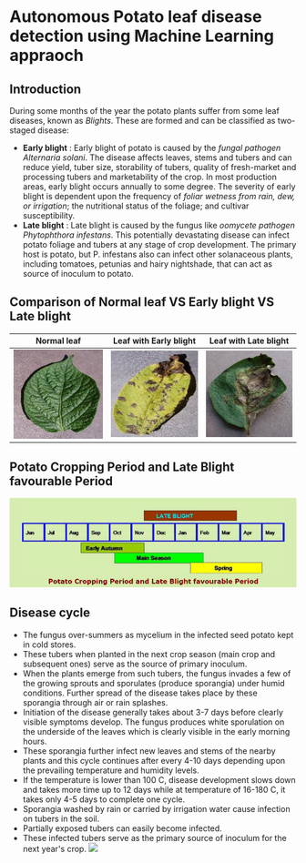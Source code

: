 # Autonomous Potato leaf disease detection using Machine Learning appraoch

## Introduction
During some months of the year the potato plants suffer from some leaf diseases, known as *Blights*. These are formed and can be classified as two-staged disease:
- **Early blight** : Early blight of potato is caused by the *fungal pathogen Alternaria solani*. The disease affects leaves, stems and tubers and can reduce yield, tuber size, storability of tubers, quality of fresh-market and processing tubers and marketability of the crop.
In most production areas, early blight occurs annually to some degree. The severity of early blight is dependent upon the frequency of *foliar wetness from rain, dew, or irrigation*; the nutritional status of the foliage; and cultivar susceptibility.
- **Late blight** : Late blight is caused by the fungus like *oomycete pathogen Phytophthora infestans*. This potentially devastating disease can infect potato foliage and tubers at any stage of crop development. The primary host is potato, but P. infestans also can infect other solanaceous plants, including tomatoes, petunias and hairy nightshade, that can act as source of inoculum to potato.

## Comparison of Normal leaf VS Early blight VS Late blight
| Normal leaf |  Leaf with Early blight | Leaf with Late blight |
:-------------------------:|:-------------------------:|:-------------------------:
![](images/normal.JPG)  |  ![](images/early-blight.JPG) | ![](images/late-blight.JPG)

## Potato Cropping Period and Late Blight favourable Period
![](images/period.png)

## Disease cycle 
- The fungus over-summers as mycelium in the infected seed potato kept in cold stores.
- These tubers when planted in the next crop season (main crop and subsequent ones) serve as the source of primary inoculum.
- When the plants emerge from such tubers, the fungus invades a few of the growing sprouts and sporulates (produce sporangia) under humid conditions. Further spread of the disease takes place by these sporangia through air or rain splashes.
- Initiation of the disease generally takes about 3-7 days before clearly visible symptoms develop. The fungus produces white sporulation on the underside of the leaves which is clearly visible in the early morning hours.
- These sporangia further infect new leaves and stems of the nearby plants and this cycle continues after every 4-10 days depending upon the prevailing temperature and humidity levels.
- If the temperature is lower than 100 C, disease development slows down and takes more time up to 12 days while at temperature of 16-180 C, it takes only 4-5 days to complete one cycle.
- Sporangia washed by rain or carried by irrigation water cause infection on tubers in the soil.
- Partially exposed tubers can easily become infected.
- These infected tubers serve as the primary source of inoculum for the next year's crop.
![](https://www.pau.edu/potato/images/lb66.jpg)
